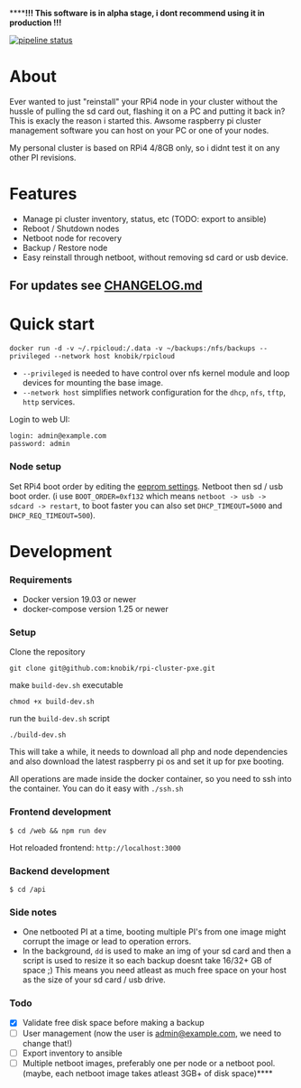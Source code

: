 ******!!! This software is in alpha stage, i dont recommend using it in production !!!**

[![pipeline status](https://gitlab.com/knobik/rpicloud/badges/master/pipeline.svg)](https://gitlab.com/knobik/rpicloud/-/pipelines)

# About
Ever wanted to just "reinstall" your RPi4 node in your cluster without the hussle of pulling the sd card out, flashing it on a PC and putting it back in? This is exacly the reason i started this. Awsome raspberry pi cluster management software you can host on your PC or one of your nodes.

My personal cluster is based on RPi4 4/8GB only, so i didnt test it on any other PI revisions.

# Features
* Manage pi cluster inventory, status, etc (TODO: export to ansible)
* Reboot / Shutdown nodes
* Netboot node for recovery
* Backup / Restore node
* Easy reinstall through netboot, without removing sd card or usb device.

## For updates see [CHANGELOG.md]
[CHANGELOG.md]: CHANGELOG.md

# Quick start

```
docker run -d -v ~/.rpicloud:/.data -v ~/backups:/nfs/backups --privileged --network host knobik/rpicloud
```

 * `--privileged` is needed to have control over nfs kernel module and loop devices for mounting the base image. 
 * `--network host` simplifies network configuration for the `dhcp`, `nfs`, `tftp`, `http` services. 

Login to web UI:
```
login: admin@example.com
password: admin
```


### Node setup
Set RPi4 boot order by editing the [eeprom settings](https://www.raspberrypi.com/documentation/computers/raspberry-pi.html#raspberry-pi-4-bootloader-configuration). Netboot then sd / usb boot order. (i use `BOOT_ORDER=0xf132` which means `netboot -> usb -> sdcard -> restart`, to boot faster you can also set `DHCP_TIMEOUT=5000` and `DHCP_REQ_TIMEOUT=500`).

# Development

### Requirements
* Docker version 19.03 or newer
* docker-compose version 1.25 or newer 

### Setup
Clone the repository 
```
git clone git@github.com:knobik/rpi-cluster-pxe.git
```

make `build-dev.sh` executable
```
chmod +x build-dev.sh
```

run the `build-dev.sh` script
```
./build-dev.sh
```

This will take a while, it needs to download all php and node dependencies and also download the latest raspberry pi os and set it up for pxe booting.

All operations are made inside the docker container, so you need to ssh into the container. You can do it easy with `./ssh.sh`

### Frontend development
```
$ cd /web && npm run dev
```

Hot reloaded frontend: `http://localhost:3000`

### Backend development
```
$ cd /api
```

### Side notes
* One netbooted PI at a time, booting multiple PI's from one image might corrupt the image or lead to operation errors.
* In the background, `dd` is used to make an img of your sd card and then a script is used to resize it so each backup doesnt take 16/32+ GB of space ;) This means you need atleast as much free space on your host as the size of your sd card / usb drive.

### Todo
- [X] Validate free disk space before making a backup 
- [ ] User management (now the user is admin@example.com, we need to change that!)
- [ ] Export inventory to ansible
- [ ] Multiple netboot images, preferably one per node or a netboot pool. (maybe, each netboot image takes atleast 3GB+ of disk space)****
